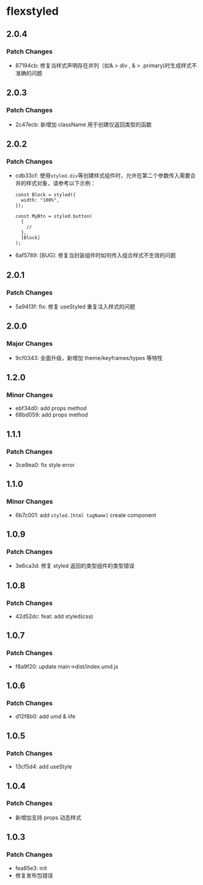 # flexstyled

## 2.0.4

### Patch Changes

- 87194cb: 修复当样式声明存在并列（如& > div , & > .primary)时生成样式不准确的问题

## 2.0.3

### Patch Changes

- 2c47ecb: 新增加 className 用于创建仅返回类型的函数

## 2.0.2

### Patch Changes

- cdb33cf: 使用`styled.div`等创建样式组件时，允许在第二个参数传入需要合并的样式对象，请参考以下示例：

  ```tsx
  const Block = styled({
    width: "100%",
  });

  const MyBtn = styled.button(
    {
      //
    },
    [Block]
  );
  ```

- 6af5789: [BUG]: 修复当封装组件时如何传入组合样式不生效的问题

## 2.0.1

### Patch Changes

- 5a9413f: fix: 修复 useStyled 重复注入样式的问题

## 2.0.0

### Major Changes

- 9cf0343: 全面升级，新增加 theme/keyframes/types 等特性

## 1.2.0

### Minor Changes

- ebf34d0: add props method
- 68bd059: add props method

## 1.1.1

### Patch Changes

- 3ce9ea0: fix style error

## 1.1.0

### Minor Changes

- 6b7c001: add `styled.[html tagName]` create component

## 1.0.9

### Patch Changes

- 3e6ca3d: 修复 styled 返回的类型组件的类型错误

## 1.0.8

### Patch Changes

- 42d52dc: feat: add styled(css)

## 1.0.7

### Patch Changes

- f8a9f20: update main->dist/index.umd.js

## 1.0.6

### Patch Changes

- d12f8b0: add umd & iife

## 1.0.5

### Patch Changes

- 13cf5d4: add useStyle

## 1.0.4

### Patch Changes

- 新增加支持 props 动态样式

## 1.0.3

### Patch Changes

- fea85e3: init
- 修复发布包错误
